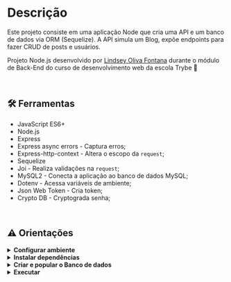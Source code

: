 # Descrição
Este projeto consiste em uma aplicação Node que cria uma API e um banco de dados via ORM (Sequelize). A API simula um Blog, expõe endpoints para fazer CRUD de posts e usuários.
<br />

Projeto Node.js desenvolvido por [Lindsey Oliva Fontana](https://www.linkedin.com/in/lindsey-fontana-schmitz/) durante o módulo de Back-End do curso de desenvolvimento web da escola Trybe 🚀

<br />

## 🛠 Ferramentas
* JavaScript ES6+
* Node.js
* Express
* Express async errors - Captura erros;
* Express-http-context - Altera o escopo da `request`;
* Sequelize
* Joi - Realiza validações na `request`;
* MySQL2 - Conecta a aplicação ao banco de dados MySQL;
* Dotenv - Acessa variáveis de ambiente;
* Json Web Token - Cria token;
* Crypto DB - Cryptograda senha;
<br />

## ⚠️ Orientações
<details>
<summary><strong>Configurar ambiente</strong></summary>

 Instale o MySQL,

 Instale o Insomnia: [link](https://insomnia.rest/download)
 <br />
 
- Baixe [esta collection](/path/da/collection) **e importe no seu Insomnia**.
- Selecione a collection `Sandbox` e o environment `XYZ`.
- Entre em `Manage Environments` e edite o environment `local`. Será necessário criar um usuário fictício, para isso altere os seguintes valores: 
 
  * user_name (mínimo 8 caracteres)
  * user_email (user@mail.com)
  * user_password
  * user_image (url da imagem)
  * search_tem (termo usado para pesquisar posts através do title e content)
- Agora é só executar as requisições de exemplo! Após criar seu usuário e executar o primeiro login, não é necessário executar manualmente a requisição de geração de token (`\login`) antes de cada requisição!
 
<br />
</details>

<details>
<summary><strong>Instalar dependências</strong></summary>

* `npm install`
 
<br />
</details>

<details>
<summary><strong>Criar e popular o Banco de dados </strong></summary>
 <br /> 

  * `npx sequelize-cli db:create`
  * `npx sequelize-cli sequelize-cli db:migrate`
  * `npx sequelize-cli db:seed:all`

<br />
</details>

<details>
 <br />
 <summary><strong> Executar</strong></summary>

  * `npm start`

</details>
